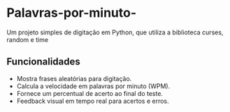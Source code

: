 # Palavras-por-minuto-
Um projeto simples de digitação em Python, que utiliza a biblioteca curses, random e time
## Funcionalidades
- Mostra frases aleatórias para digitação.
- Calcula a velocidade em palavras por minuto (WPM).
- Fornece um percentual de acerto ao final do teste.
- Feedback visual em tempo real para acertos e erros.
